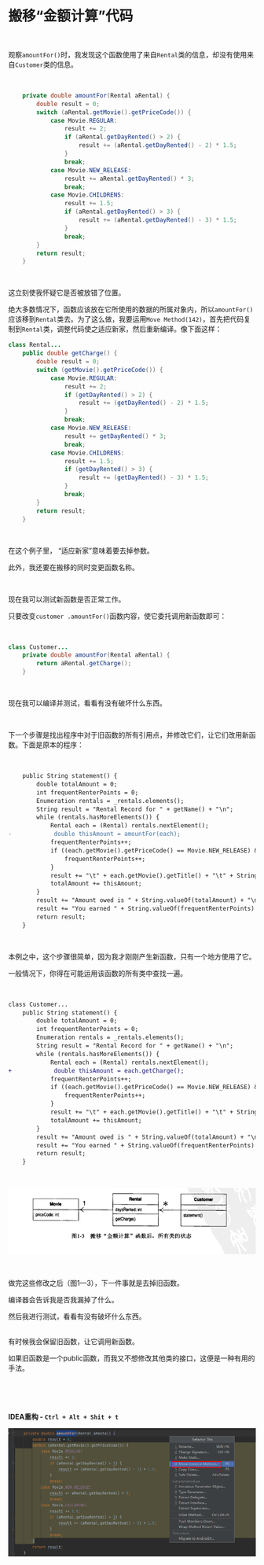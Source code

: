 # 搬移“金额计算”代码

<br>

观察`amountFor()`时，我发现这个函数使用了来自`Rental`类的信息，却没有使用来自`Customer`类的信息。

<br>

```java
    private double amountFor(Rental aRental) {
        double result = 0;
        switch (aRental.getMovie().getPriceCode()) {
            case Movie.REGULAR:
                result += 2;
                if (aRental.getDayRented() > 2) {
                    result += (aRental.getDayRented() - 2) * 1.5;
                }
                break;
            case Movie.NEW_RELEASE:
                result += aRental.getDayRented() * 3;
                break;
            case Movie.CHILDRENS:
                result += 1.5;
                if (aRental.getDayRented() > 3) {
                    result += (aRental.getDayRented() - 3) * 1.5;
                }
                break;
        }
        return result;
    }
```

<br>

这立刻使我怀疑它是否被放错了位置。

绝大多数情况下，函数应该放在它所使用的数据的所属对象内，所以`amountFor()`应该移到`Rental`类去。为了这么做，我要运用`Move Method(142)`，首先把代码复制到`Rental`类，调整代码使之适应新家，然后重新编译。像下面这样：

```java
class Rental...
    public double getCharge() {
        double result = 0;
        switch (getMovie().getPriceCode()) {
            case Movie.REGULAR:
                result += 2;
                if (getDayRented() > 2) {
                    result += (getDayRented() - 2) * 1.5;
                }
                break;
            case Movie.NEW_RELEASE:
                result += getDayRented() * 3;
                break;
            case Movie.CHILDRENS:
                result += 1.5;
                if (getDayRented() > 3) {
                    result += (getDayRented() - 3) * 1.5;
                }
                break;
        }
        return result;
    }
```

<br>

在这个例子里， “适应新家”意味着要去掉参数。

此外，我还要在搬移的同时变更函数名称。

<br>

现在我可以测试新函数是否正常工作。

只要改变`customer .amountFor()`函数内容，使它委托调用新函数即可：

<br>

```java
class Customer...
    private double amountFor(Rental aRental) {
        return aRental.getCharge();
    }
```

<br>

现在我可以编译并测试，看看有没有破坏什么东西。

<br>

下一个步骤是找出程序中对于旧函数的所有引用点，并修改它们，让它们改用新函数。下面是原本的程序：

<br>

```diff
    public String statement() {
        double totalAmount = 0;
        int frequentRenterPoints = 0;
        Enumeration rentals = _rentals.elements();
        String result = "Rental Record for " + getName() + "\n";
        while (rentals.hasMoreElements()) {
            Rental each = (Rental) rentals.nextElement();
-            double thisAmount = amountFor(each);
            frequentRenterPoints++;
            if ((each.getMovie().getPriceCode() == Movie.NEW_RELEASE) && each.getDayRented() > 1) {
                frequentRenterPoints++;
            }
            result += "\t" + each.getMovie().getTitle() + "\t" + String.valueOf(thisAmount) + "\n";
            totalAmount += thisAmount;
        }
        result += "Amount owed is " + String.valueOf(totalAmount) + "\n";
        result += "You earned " + String.valueOf(frequentRenterPoints) + " frequent renter points";
        return result;
    }
```

<br>

本例之中，这个步骤很简单，因为我才刚刚产生新函数，只有一个地方使用了它。

一般情况下，你得在可能运用该函数的所有类中查找一遍。

<br>

```diff
class Customer...
    public String statement() {
        double totalAmount = 0;
        int frequentRenterPoints = 0;
        Enumeration rentals = _rentals.elements();
        String result = "Rental Record for " + getName() + "\n";
        while (rentals.hasMoreElements()) {
            Rental each = (Rental) rentals.nextElement();
+            double thisAmount = each.getCharge();
            frequentRenterPoints++;
            if ((each.getMovie().getPriceCode() == Movie.NEW_RELEASE) && each.getDayRented() > 1) {
                frequentRenterPoints++;
            }
            result += "\t" + each.getMovie().getTitle() + "\t" + String.valueOf(thisAmount) + "\n";
            totalAmount += thisAmount;
        }
        result += "Amount owed is " + String.valueOf(totalAmount) + "\n";
        result += "You earned " + String.valueOf(frequentRenterPoints) + " frequent renter points";
        return result;
    }
```

<br>

![image-20210807003849359](https://raw.githubusercontent.com/huxiaoning/img/master/image-20210807003849359.png)

<br>

做完这些修改之后（图1—3），下一件事就是去掉旧函数。

编译器会告诉我是否我漏掉了什么。

然后我进行测试，看看有没有破坏什么东西。

<br>有时候我会保留旧函数，让它调用新函数。

如果旧函数是一个public函数，而我又不想修改其他类的接口，这便是一种有用的手法。

<br>



<br>

<br>

**IDEA重构 - `Ctrl + Alt + Shit + t`**

![image-20210807002801606](https://raw.githubusercontent.com/huxiaoning/img/master/image-20210807002801606.png)
